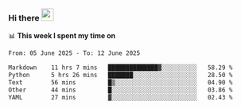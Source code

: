### Hi there <a href="https://www.gautamkrishnar.com/"><img src="https://media.giphy.com/media/hvRJCLFzcasrR4ia7z/giphy.gif" width="25px"></a>

📊 **This week I spent my time on**

<!--START_SECTION:waka-->

```txt
From: 05 June 2025 - To: 12 June 2025

Markdown    11 hrs 7 mins   ██████████████▓░░░░░░░░░░   58.29 %
Python      5 hrs 26 mins   ███████░░░░░░░░░░░░░░░░░░   28.50 %
Text        56 mins         █▒░░░░░░░░░░░░░░░░░░░░░░░   04.90 %
Other       44 mins         █░░░░░░░░░░░░░░░░░░░░░░░░   03.86 %
YAML        27 mins         ▓░░░░░░░░░░░░░░░░░░░░░░░░   02.43 %
```

<!--END_SECTION:waka-->

